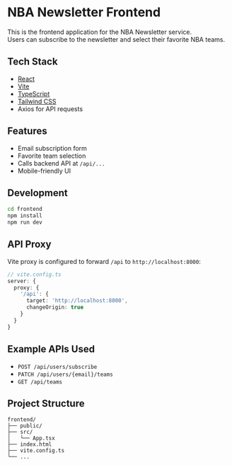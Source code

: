 # NBA Newsletter Frontend

This is the frontend application for the NBA Newsletter service.  
Users can subscribe to the newsletter and select their favorite NBA teams.

## Tech Stack

- [React](https://react.dev/)
- [Vite](https://vitejs.dev/)
- [TypeScript](https://www.typescriptlang.org/)
- [Tailwind CSS](https://tailwindcss.com/)
- Axios for API requests

## Features

- Email subscription form
- Favorite team selection
- Calls backend API at `/api/...`
- Mobile-friendly UI

## Development

```bash
cd frontend
npm install
npm run dev
```

## API Proxy

Vite proxy is configured to forward `/api` to `http://localhost:8000`:

```ts
// vite.config.ts
server: {
  proxy: {
    '/api': {
      target: 'http://localhost:8000',
      changeOrigin: true
    }
  }
}
```

## Example APIs Used

- `POST /api/users/subscribe`
- `PATCH /api/users/{email}/teams`
- `GET /api/teams`

## Project Structure

```
frontend/
├── public/
├── src/
│   └── App.tsx
├── index.html
├── vite.config.ts
└── ...
```
